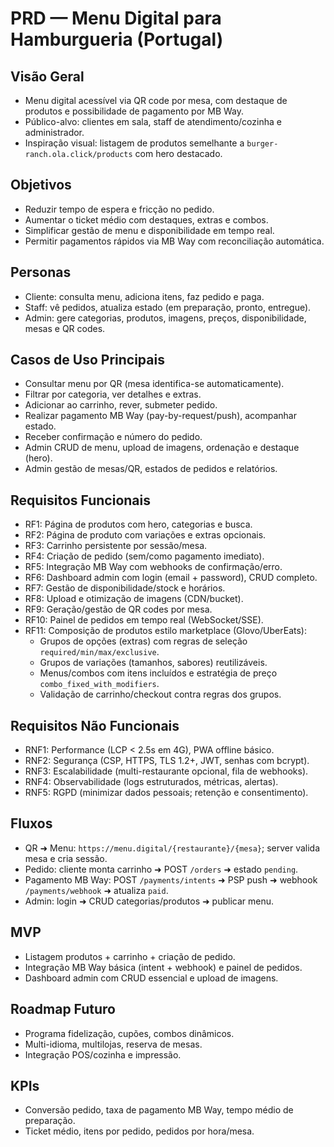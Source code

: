# PRD — Menu Digital para Hamburgueria (Portugal)

## Visão Geral
- Menu digital acessível via QR code por mesa, com destaque de produtos e possibilidade de pagamento por MB Way.
- Público-alvo: clientes em sala, staff de atendimento/cozinha e administrador.
- Inspiração visual: listagem de produtos semelhante a `burger-ranch.ola.click/products` com hero destacado.

## Objetivos
- Reduzir tempo de espera e fricção no pedido.
- Aumentar o ticket médio com destaques, extras e combos.
- Simplificar gestão de menu e disponibilidade em tempo real.
- Permitir pagamentos rápidos via MB Way com reconciliação automática.

## Personas
- Cliente: consulta menu, adiciona itens, faz pedido e paga.
- Staff: vê pedidos, atualiza estado (em preparação, pronto, entregue).
- Admin: gere categorias, produtos, imagens, preços, disponibilidade, mesas e QR codes.

## Casos de Uso Principais
- Consultar menu por QR (mesa identifica-se automaticamente).
- Filtrar por categoria, ver detalhes e extras.
- Adicionar ao carrinho, rever, submeter pedido.
- Realizar pagamento MB Way (pay-by-request/push), acompanhar estado.
- Receber confirmação e número do pedido.
- Admin CRUD de menu, upload de imagens, ordenação e destaque (hero).
- Admin gestão de mesas/QR, estados de pedidos e relatórios.

## Requisitos Funcionais
- RF1: Página de produtos com hero, categorias e busca.
- RF2: Página de produto com variações e extras opcionais.
- RF3: Carrinho persistente por sessão/mesa.
- RF4: Criação de pedido (sem/como pagamento imediato).
- RF5: Integração MB Way com webhooks de confirmação/erro.
- RF6: Dashboard admin com login (email + password), CRUD completo.
- RF7: Gestão de disponibilidade/stock e horários.
- RF8: Upload e otimização de imagens (CDN/bucket).
- RF9: Geração/gestão de QR codes por mesa.
- RF10: Painel de pedidos em tempo real (WebSocket/SSE).
 - RF11: Composição de produtos estilo marketplace (Glovo/UberEats):
   - Grupos de opções (extras) com regras de seleção `required/min/max/exclusive`.
   - Grupos de variações (tamanhos, sabores) reutilizáveis.
   - Menus/combos com itens incluídos e estratégia de preço `combo_fixed_with_modifiers`.
   - Validação de carrinho/checkout contra regras dos grupos.

## Requisitos Não Funcionais
- RNF1: Performance (LCP < 2.5s em 4G), PWA offline básico.
- RNF2: Segurança (CSP, HTTPS, TLS 1.2+, JWT, senhas com bcrypt).
- RNF3: Escalabilidade (multi-restaurante opcional, fila de webhooks).
- RNF4: Observabilidade (logs estruturados, métricas, alertas).
- RNF5: RGPD (minimizar dados pessoais; retenção e consentimento).

## Fluxos
- QR ➜ Menu: `https://menu.digital/{restaurante}/{mesa}`; server valida mesa e cria sessão.
- Pedido: cliente monta carrinho ➜ POST `/orders` ➜ estado `pending`.
- Pagamento MB Way: POST `/payments/intents` ➜ PSP push ➜ webhook `/payments/webhook` ➜ atualiza `paid`.
- Admin: login ➜ CRUD categorias/produtos ➜ publicar menu.

## MVP
- Listagem produtos + carrinho + criação de pedido.
- Integração MB Way básica (intent + webhook) e painel de pedidos.
- Dashboard admin com CRUD essencial e upload de imagens.

## Roadmap Futuro
- Programa fidelização, cupões, combos dinâmicos.
- Multi-idioma, multilojas, reserva de mesas.
- Integração POS/cozinha e impressão.

## KPIs
- Conversão pedido, taxa de pagamento MB Way, tempo médio de preparação.
- Ticket médio, itens por pedido, pedidos por hora/mesa.